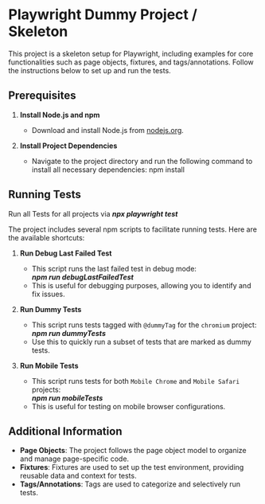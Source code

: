# Playwright Dummy Project / Skeleton

This project is a skeleton setup for Playwright, including examples for core functionalities such as page objects, fixtures, and tags/annotations. Follow the instructions below to set up and run the tests.

## Prerequisites

1. **Install Node.js and npm**
   - Download and install Node.js from [nodejs.org](https://nodejs.org/).

2. **Install Project Dependencies**
   - Navigate to the project directory and run the following command to install all necessary dependencies:
        npm install

## Running Tests

Run all Tests for all projects via ***npx playwright test***

The project includes several npm scripts to facilitate running tests. Here are the available shortcuts:

1. **Run Debug Last Failed Test**
   - This script runs the last failed test in debug mode:</br>
        ***npm run debugLastFailedTest***
   - This is useful for debugging purposes, allowing you to identify and fix issues.

2. **Run Dummy Tests**
   - This script runs tests tagged with `@dummyTag` for the `chromium` project:</br>
        ***npm run dummyTests***
   - Use this to quickly run a subset of tests that are marked as dummy tests.

3. **Run Mobile Tests**
   - This script runs tests for both `Mobile Chrome` and `Mobile Safari` projects:</br>
        ***npm run mobileTests***
   - This is useful for testing on mobile browser configurations.

## Additional Information

- **Page Objects**: The project follows the page object model to organize and manage page-specific code.
- **Fixtures**: Fixtures are used to set up the test environment, providing reusable data and context for tests.
- **Tags/Annotations**: Tags are used to categorize and selectively run tests.